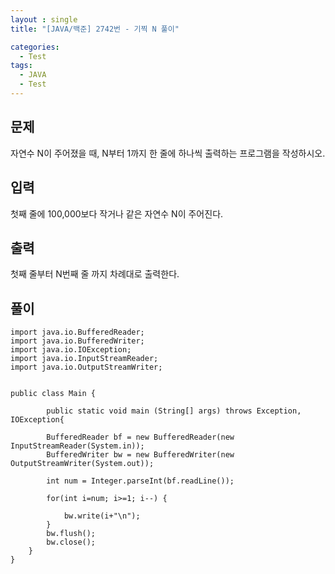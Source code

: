```yaml
---
layout : single
title: "[JAVA/백준] 2742번 - 기찍 N 풀이"

categories:
  - Test
tags:
  - JAVA
  - Test
---
```


## 문제

자연수 N이 주어졌을 때, N부터 1까지 한 줄에 하나씩 출력하는 프로그램을 작성하시오.

## 입력

첫째 줄에 100,000보다 작거나 같은 자연수 N이 주어진다.

## 출력

첫째 줄부터 N번째 줄 까지 차례대로 출력한다.

## 풀이

~~~
import java.io.BufferedReader;
import java.io.BufferedWriter;
import java.io.IOException;
import java.io.InputStreamReader;
import java.io.OutputStreamWriter;


public class Main {
    
    	public static void main (String[] args) throws Exception, IOException{
		
		BufferedReader bf = new BufferedReader(new InputStreamReader(System.in));
		BufferedWriter bw = new BufferedWriter(new OutputStreamWriter(System.out));

		int num = Integer.parseInt(bf.readLine());
		
		for(int i=num; i>=1; i--) {
			
			bw.write(i+"\n");
		}
		bw.flush();
		bw.close();
	}
}
~~~
